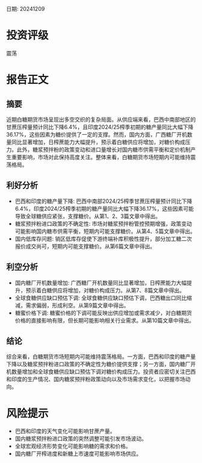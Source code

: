 
日期: 20241209

# 投资评级

震荡

# 报告正文

## 摘要

近期白糖期货市场呈现出多空交织的复杂局面。从供应端来看，巴西中南部地区的甘蔗压榨量预计同比下降6.4%，且印度2024/25榨季初期的糖产量同比大幅下降36.17%，这些因素为糖价提供了一定的支撑。然而，国内方面，广西糖厂开机数量同比显著增加，日榨蔗能力大幅提升，预示着白糖供应将增加，对糖价构成压力。此外，糖浆预拌粉的政策变动和进口量增长对国内糖市供需平衡和定价机制产生重要影响，市场对此保持高度关注。整体来看，白糖期货市场短期内可能维持震荡格局。

## 利好分析

* 巴西和印度的糖产量下降: 巴西中南部2024/25榨季甘蔗压榨量预计同比下降6.4%，印度2024/25榨季初期的糖产量同比大幅下降36.17%，这些因素可能导致全球糖供应紧张，支撑糖价。从第1、2、3篇文章中得出。
* 糖浆预拌粉进口政策的不确定性: 市场对糖浆预拌粉管控预期增强，政策变动可能影响国内糖市供需平衡，短期内可能支撑糖价。从第4、5篇文章中得出。
* 国内低库存问题: 销区低库存促使下游终端补库积极性提升，部分加工糖二次报价成交尚可，短期内可能支撑糖价。从第6篇文章中得出。

## 利空分析

* 国内糖厂开机数量增加: 广西糖厂开机数量同比显著增加，日榨蔗能力大幅提升，预示着白糖供应将增加，对糖价构成压力。从第7、8篇文章中得出。
* 全球食糖供应缺口预估下调: 全球食糖供应缺口预估下调，巴西糖出口同比缩减，需求偏弱，形成利空。从第9篇文章中得出。
* 糖蜜价格下调: 糖蜜价格的下调可能反映出供应增加或需求减少，对白糖期货价格的直接影响有限，但长期可能影响相关行业需求。从第10篇文章中得出。

## 结论

综合来看，白糖期货市场短期内可能维持震荡格局。一方面，巴西和印度的糖产量下降以及糖浆预拌粉进口政策的不确定性为糖价提供支撑；另一方面，国内糖厂开机数量增加和全球食糖供应缺口预估下调对糖价构成压力。投资者应密切关注巴西和印度的生产情况、国内糖浆预拌粉政策动向以及市场需求变化，以把握市场动向。

# 风险提示

* 巴西和印度的天气变化可能影响甘蔗产量。
* 国内糖浆预拌粉进口政策的突然调整可能引发市场波动。
* 全球宏观经济形势变化可能影响糖的需求和价格。
* 国内糖厂开榨进度和新糖上市速度可能影响市场供应。
